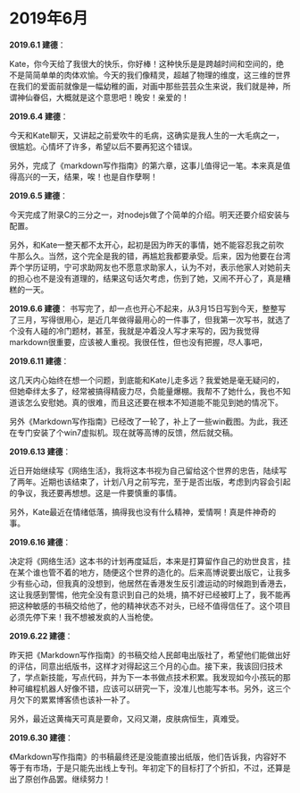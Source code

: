 # 2019年6月

**2019.6.1 建德**：

Kate，你今天给了我很大的快乐，你好棒！这种快乐是是跨越时间和空间的，绝不是简简单单的肉体欢愉。今天的我们像精灵，超越了物理的维度，这三维的世界在我们的爱面前就像是一幅幼稚的画，对画中那些芸芸众生来说，我们就是神，所谓神仙眷侣，大概就是这个意思吧！晚安！亲爱的！

**2019.6.4 建德**：

今天和Kate聊天，又讲起之前爱吹牛的毛病，这确实是我人生的一大毛病之一，很尴尬。心情坏了许多，希望以后不要再犯这个错误。

另外，完成了《markdown写作指南》的第六章，这事儿值得记一笔。本来真是值得高兴的一天，结果，唉！也是自作孽啊！

**2019.6.5 建德**：

今天完成了附录C的三分之一，对nodejs做了个简单的介绍。明天还要介绍安装与配置。

另外，和Kate一整天都不太开心，起初是因为昨天的事情，她不能容忍我之前吹牛那么久。当然，这个完全是我的错，再尴尬我都要承受。后来，因为他要在台湾弄个学历证明，宁可求助网友也不愿意求助家人，认为不对，表示他家人对她前夫的担心也不是没有道理的，结果这句话欠考虑，伤到了她，又闹不开心了，真是糟糕的一天。

**2019.6.6 建德**：
书写完了，却一点也开心不起来，从3月15日写到今天，整整写了三月，写得很用心，是近几年做得最用心的一件事了，但我第一次写书，就选了个没有人碰的冷门题材，甚至，我就是冲着没人写才来写的，因为我觉得markdown很重要，应该被人重视。我很任性，但也没有把握，尽人事吧，

**2019.6.11 建德**：

这几天内心始终在想一个问题，到底能和Kate儿走多远？我爱她是毫无疑问的，但她牵绊太多了，经常被搞得精疲力尽，负能量爆棚。我帮不了她什么，我也不知道该怎么安慰她。真的很难，而且这还要在根本不知道能不能见到她的情况下。

另外《Markdown写作指南》已经改了一轮了，补上了一些win截图。为此，我还在专门安装了个win7虚拟机。现在就等高博的反馈，然后就交稿。

**2019.6.13 建德**：

近日开始继续写《网络生活》，我将这本书视为自己留给这个世界的忠告，陆续写了两年。近期也该结束了，计划八月之前写完，至于是否出版，考虑到内容会引起的争议，我还要再想想。这是一件要慎重的事情。

另外，Kate最近在情绪低落，搞得我也没有什么精神，爱情啊！真是件神奇的事。

**2019.6.16 建德**：

决定将《网络生活》这本书的计划再度延后，本来是打算留作自己的劝世良言，挂在某个谁也管不着的地方，随便这个世界的造化的。后来高博说要出版它，让我多少有些心动，但我真的没想到，他居然在香港发生反引渡运动的时候跑到香港去，这让我感到警惕，他完全没有意识到自己的处境，搞不好已经被盯上了，我不能再把这种敏感的书稿交给他了，他的精神状态不对头，已经不值得信任了。这个项目必须先停下来！我不想被发疯的人当枪使。

**2019.6.22 建德**：

昨天把《Markdown写作指南》的书稿交给人民邮电出版社了，希望他们能做出好的评估，同意出纸版书，这样才对得起这三个月的心血。接下来，我该回归技术了，学点新技能，写点代码，并为下一本书做点技术积累。我发现如今小孩玩的那种可编程机器人好像不错，应该可以研究一下，没准儿也能写本书。另外，这三个月欠下的累累博客债也该补一补了。

另外，最近这黄梅天可真是要命，又闷又潮，皮肤病恒生，真难受。

**2019.6.30 建德**：

《Markdown写作指南》的书稿最终还是没能直接出纸版，他们告诉我，内容好不等于有市场，于是只能先出线上专刊。年初定下的目标打了个折扣，不过，还算是出了原创作品罢。继续努力！
